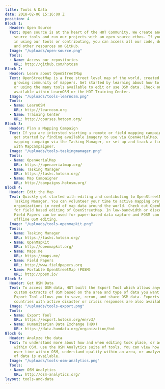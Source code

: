 ```yaml
---
title: Tools & Data
date: 2018-02-06 15:16:00 Z
position: 4
Block 1:
  Header: Open Source
  Text: Open source is at the heart of the HOT Community. We create and build open
    source tools and run our projects with an open source ethos. If you are interested
    in using our tools or contributing, you can access all our code, documentation,
    and other resources on GitHub.
  Image: "/uploads/open-source.png"
  Tools:
  - Name: Access our repositories
    URL: http://github.com/hotosm
Block 2:
  Header: Learn about OpenStreetMap
  Text: OpenStreetMap is a free street level map of the world, created by an ever
    growing community of mappers. Get started by learning about how to edit OpenStreetMap
    or using the many tools available to edit or use OSM data. Check out the resources
    available within LearnOSM or the HOT Training Center.
  Image: "/uploads/tools-learnosm.png"
  Tools:
  - Name: LearnOSM
    URL: http://learnosm.org
  - Name: Training Center
    URL: http://courses.hotosm.org/
Block 3:
  Header: Plan a Mapping Campaign
  Text: If you are intersted starting a remote or field mapping campaign, you can
    get started by finding available imagery to use via OpenAerialMap, plan a remote
    mapping campaign via the Tasking Manager, or set up and track a field campaign
    with MapCampaigner.
  Image: "/uploads/tools-taskingmanager.png"
  Tools:
  - Name: OpenAerialMap
    URL: https://openaerialmap.org/
  - Name: Tasking Manager
    URL: https://tasks.hotosm.org/
  - Name: Map Campaigner
    URL: http://campaigns.hotosm.org/
Block 4:
  Header: Edit the Map
  Text: Quickly get started with editing and contibuting to OpenStreetMap via the
    Tasking Manager. You can volunteer your time to active mapping projects and support
    organizations in need of map data around the world. Check out OpenMapKit or Maps.me
    for field based editing of OpenStreetMap. In low-bandwidth or disconnected environments,
    Field Papers can be used for paper-based data capture and POSM can be used for
    offline OSM editing.
  Image: "/uploads/tools-openmapkit.png"
  Tools:
  - Name: Tasking Manager
    URL: https://tasks.hotosm.org/
  - Name: OpenMapKit
    URL: http://openmapkit.org/
  - Name: Maps.me
    URL: https://maps.me/
  - Name: Field Papers
    URL: http://www.fieldpapers.org
  - Name: Portable OpenStreetMap (POSM)
    URL: http://posm.io/
Block 5:
  Header: Get OSM Data
  Text: To access OSM data, HOT built the Export Tool which allows anyone to create
    custom extracts of OSM based on the area and type of data you want to access.
    Export Tool allows you to save, rerun, and share OSM data. Exports for selected
    countries with active disaster or crisis responses are also available via HDX.
  Image: "/uploads/tools-export.png"
  Tools:
  - Name: Export Tool
    URL: https://export.hotosm.org/en/v3/
  - Name: Humanitarian Data Exchange (HDX)
    URL: https://data.humdata.org/organization/hot
Block 6:
  Header: Analyze the data
  Text: To understand more about how and when editing took place, or assess quality
    within OSM, use the OSM Analytics suite of tools. You can view how data has changed
    over time within OSM, understand quality within an area, or analyze what type
    of data is available.
  Image: "/uploads/tools-osm-analytics.png"
  Tools:
  - Name: OSM Analytics
    URL: http://osm-analytics.org/
layout: tools-and-data
---
```


